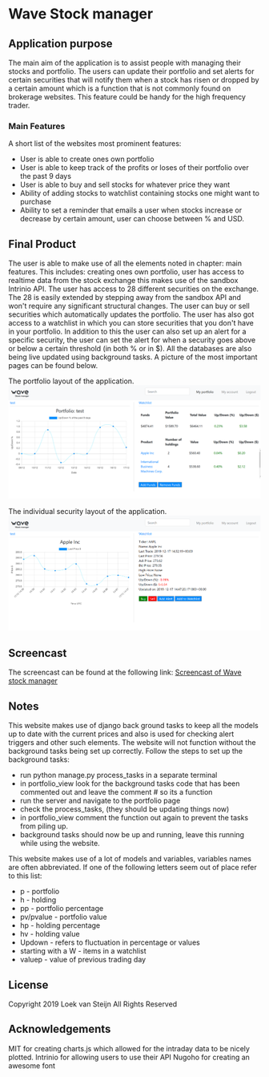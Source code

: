 # Wave Stock manager

## Application purpose
The main aim of the application is to assist people with managing their stocks and portfolio. The users can update their portfolio and set alerts for certain securities that will notify them when a stock has risen or dropped by a certain amount which is a function that is not commonly found on brokerage websites. This feature could be handy for the high frequency trader.

### Main Features
A short list of the websites most prominent features:
* User is able to create ones own portfolio
* User is able to keep track of the profits or loses of their portfolio over the past 9 days
* User is able to buy and sell stocks for whatever price they want
* Ability of adding stocks to watchlist containing stocks one might want to purchase
* Ability to set a reminder that emails a user when stocks increase or decrease by certain amount, user can choose between % and USD.

## Final Product
The user is able to make use of all the elements noted in chapter: main features. This includes: creating ones own portfolio, user has access to realtime data from the stock exchange this makes use of the sandbox Intrinio API. The user has access to 28 different securities on the exchange. The 28 is easily extended by stepping away from the sandbox API and won't require any significant structural changes. The user can buy or sell securities which automatically updates the portfolio. The user has also got access to a watchlist in which you can store securities that you don't have in your portfolio. In addition to this the user can also set up an alert for a specific security, the user can set the alert for when a security goes above or below a certain threshold (in both % or in $). All the databases are also being live updated using background tasks. A picture of the most important pages can be found below.

The portfolio layout of the application.
![The portfolio page](doc/Portfolio.PNG) <!-- .element height="50%" width="50%" -->

The individual security layout of the application.
![The security page](doc/Security.PNG) <!-- .element height="50%" width="50%" -->

## Screencast
The screencast can be found at the following link:
[Screencast of Wave stock manager](https://youtu.be/OvoYzAJ1K74  "Screencast Wave")

## Notes
This website makes use of django back ground tasks to keep all the models up to date with the current prices and also is used for checking alert triggers and other such elements. The website will not function without the background tasks being set up correctly. Follow the steps to set up the background tasks:
* run python manage.py process_tasks in a separate terminal
* in portfolio_view look for the background tasks code that has been commented out and leave the comment # so its a function
* run the server and navigate to the portfolio page
* check the process_tasks, (they should be updating things now)
* in portfolio_view comment the function out again to prevent the tasks from piling up.
* background tasks should now be up and running, leave this running while using the website.

This website makes use of a lot of models and variables, variables names are often abbreviated. If one of the following letters seem out of place refer to this list:
* p - portfolio
* h - holding
* pp - portfolio percentage
* pv/pvalue - portfolio value
* hp - holding percentage
* hv - holding value
* Updown - refers to fluctuation in percentage or values
* starting with a W - items in a watchlist
* valuep - value of previous trading day

## License
Copyright 2019 Loek van Steijn All Rights Reserved

## Acknowledgements
MIT for creating charts.js which allowed for the intraday data to be nicely plotted.
Intrinio for allowing users to use their API
Nugoho for creating an awesome font
